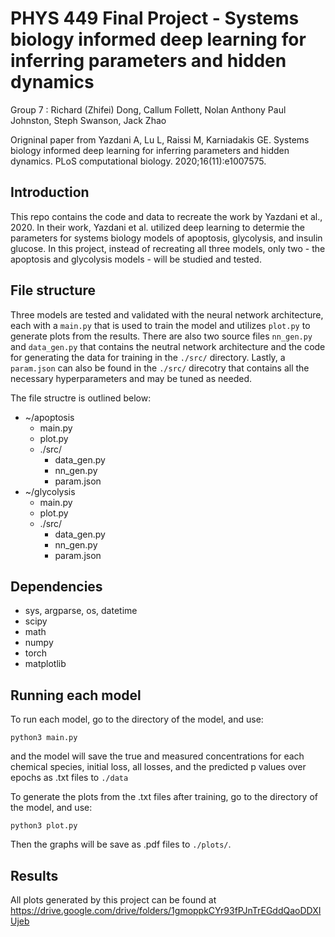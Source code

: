 # PHYS 449 Final Project - Systems biology informed deep learning for inferring parameters and hidden dynamics
Group 7 : Richard (Zhifei) Dong, Callum Follett, Nolan Anthony Paul Johnston, Steph Swanson, Jack Zhao

Origninal paper from Yazdani A, Lu L, Raissi M, Karniadakis GE. Systems biology informed deep learning for inferring parameters and hidden dynamics. PLoS computational biology. 2020;16(11):e1007575.

## Introduction
This repo contains the code and data to recreate the work by Yazdani et al., 2020. In their work, Yazdani et al. utilized deep learning to determie the parameters for systems biology models of apoptosis, glycolysis, and insulin glucose. In this project, instead of recreating all three models, only two - the apoptosis and glycolysis models - will be studied and tested.

## File structure
Three models are tested and validated with the neural network architecture, each with a ``main.py`` that is used to train the model and utilizes ``plot.py`` to generate plots from the results. There are also two source files ``nn_gen.py`` and ``data_gen.py`` that contains the neutral network architecture and the code for generating the data for training in the ``./src/`` directory. Lastly, a ``param.json`` can also be found in the ``./src/`` direcotry that contains all the necessary hyperparameters and may be tuned as needed.

The file structre is outlined below:

- ~/apoptosis
  - main.py
  - plot.py
  - ./src/
    - data_gen.py
    - nn_gen.py
    - param.json
- ~/glycolysis
  - main.py
  - plot.py
  - ./src/
    - data_gen.py
    - nn_gen.py
    - param.json

## Dependencies
- sys, argparse, os, datetime
- scipy
- math
- numpy
- torch
- matplotlib

## Running each model

To run each model, go to the directory of the model, and use:

``python3 main.py``

and the model will save the true and measured concentrations for each chemical species, initial loss, all losses, and the predicted p values over epochs as .txt files to ``./data``

To generate the plots from the .txt files after training, go to the directory of the model, and use:

``python3 plot.py``

Then the graphs will be save as .pdf files to ``./plots/``. 

## Results

All plots generated by this project can be found at https://drive.google.com/drive/folders/1gmoppkCYr93fPJnTrEGddQaoDDXIUjeb
